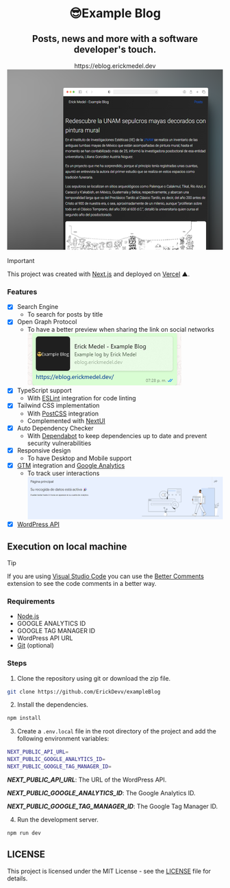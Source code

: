 <div align="center">
  <h1>😎Example Blog</h1>
  <h2>Posts, news and more with a software developer's touch.
  </h2>
   https://eblog.erickmedel.dev

   <br/>

   <img src="./README_IMAGES/APP.png" alt="Example Blog" height="420px">
</div>

> [!IMPORTANT]
> This project was created with [Next.js](https://nextjs.org/) and deployed on [Vercel](https://vercel.com/) ▲.

### Features

- [x] Search Engine
  - To search for posts by title
- [x] Open Graph Protocol
  - To have a better preview when sharing the link on social networks
    ![Open Graph Protocol](./README_IMAGES/WhatsApp.png)
- [x] TypeScript support
  - With [ESLint](https://eslint.org/) integration for code linting
- [x] Tailwind CSS implementation
  - With [PostCSS](https://postcss.org/) integration
  - Complemented with [NextUI](https://nextui.org/)
- [x] Auto Dependency Checker
  - With [Dependabot](https://dependabot.com/) to keep dependencies up to date and prevent security vulnerabilities
- [x] Responsive design
  - To have Desktop and Mobile support
- [x] [GTM](https://tagmanager.google.com/) integration and [Google Analytics](https://analytics.google.com/)
  - To track user interactions
    ![Google Tag Manager](./README_IMAGES//ANALITICS.png)
- [x] [WordPress API](https://developer.wordpress.org/rest-api/)

## Execution on local machine

> [!TIP]
> If you are using [Visual Studio Code](https://code.visualstudio.com/) you can use the [Better Comments](https://marketplace.visualstudio.com/items?itemName=aaron-bond.better-comments) extension to see the code comments in a better way.

### Requirements

- [Node.js](https://nodejs.org/en/)
- GOOGLE ANALYTICS ID
- GOOGLE TAG MANAGER ID
- WordPress API URL
- [Git](https://git-scm.com/) (optional)

### Steps

1. Clone the repository using git or download the zip file.

```bash
git clone https://github.com/ErickDevv/exampleBlog
```

2. Install the dependencies.

```bash
npm install
```

3. Create a `.env.local` file in the root directory of the project and add the following environment variables:

```bash
NEXT_PUBLIC_API_URL=
NEXT_PUBLIC_GOOGLE_ANALYTICS_ID=
NEXT_PUBLIC_GOOGLE_TAG_MANAGER_ID=
```

**_NEXT_PUBLIC_API_URL_**: The URL of the WordPress API.

**_NEXT_PUBLIC_GOOGLE_ANALYTICS_ID_**: The Google Analytics ID.

**_NEXT_PUBLIC_GOOGLE_TAG_MANAGER_ID_**: The Google Tag Manager ID.

4. Run the development server.

```bash
npm run dev
```

## LICENSE

This project is licensed under the MIT License - see the [LICENSE](LICENSE) file for details.
